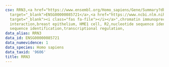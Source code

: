 ```yaml
---
csv: RRN3,<a href="https://www.ensembl.org/Homo_sapiens/Gene/Summary?db=core;g=ENSG00000085721"
  target="_blank">ENSG00000085721</a>,<a href="https://www.ncbi.nlm.nih.gov/pubmed/22863008"
  target="_blank"><i class="fas fa-file"></i></a>",chromatin immunoprecipitation assay,direct
  interaction,breast epithelium, HME1 cell, R2,nucleotide sequence identification,nucleotide
  sequence identification,transcriptional regulation,
data_alias: RRN3
data_id: ENSG00000085721
data_numevidence: 1
data_species: Homo sapiens
data_taxid: '9606'
title: RRN3
---
```

